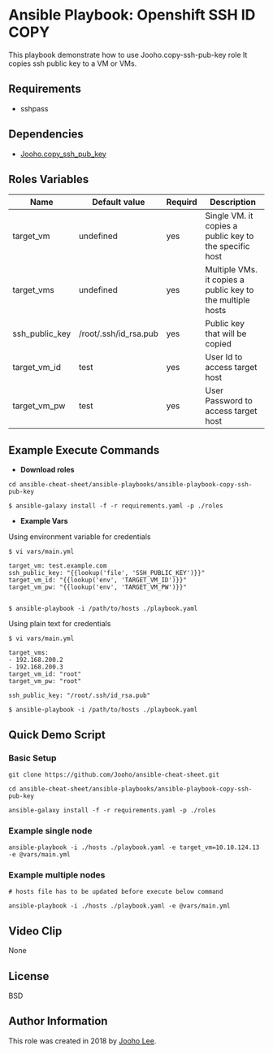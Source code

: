 Ansible Playbook: Openshift SSH ID COPY
=========

This playbook demonstrate how to use Jooho.copy-ssh-pub-key role
It copies ssh public key to a VM or VMs.

Requirements
------------
- sshpass

Dependencies
------------

- [Jooho.copy_ssh_pub_key](https://galaxy.ansible.com/Jooho/copy_ssh_pub_key)

Roles Variables
--------------

| Name           | Default value         | Requird | Description                                                  |
| -------------- | --------------------- | ------- | ------------------------------------------------------------ |
| target_vm      | undefined             | yes     | Single VM. it copies a public key to the specific host       |
| target_vms     | undefined             | yes     | Multiple VMs. it copies a public key to the multiple hosts   |                                 
| ssh_public_key | /root/.ssh/id_rsa.pub | yes     | Public key that will be copied                               |
| target_vm_id   | test                  | yes     | User Id to access target host                                |
| target_vm_pw   | test                  | yes     | User Password to access target host                          |

Example Execute Commands
-----------------------

- **Download roles**
~~~
cd ansible-cheat-sheet/ansible-playbooks/ansible-playbook-copy-ssh-pub-key

$ ansible-galaxy install -f -r requirements.yaml -p ./roles
~~~

- **Example Vars**

Using environment variable for credentials
~~~
$ vi vars/main.yml

target_vm: test.example.com
ssh_public_key: "{{lookup('file', 'SSH_PUBLIC_KEY')}}"
target_vm_id: "{{lookup('env', 'TARGET_VM_ID')}}"
target_vm_pw: "{{lookup('env', 'TARGET_VM_PW')}}"


$ ansible-playbook -i /path/to/hosts ./playbook.yaml                           
~~~

Using plain text for credentials
~~~
$ vi vars/main.yml

target_vms:
- 192.168.200.2
- 192.168.200.3
target_vm_id: "root"
target_vm_pw: "root"

ssh_public_key: "/root/.ssh/id_rsa.pub"

$ ansible-playbook -i /path/to/hosts ./playbook.yaml                           
~~~


Quick Demo Script
----------------
### Basic Setup
```
git clone https://github.com/Jooho/ansible-cheat-sheet.git

cd ansible-cheat-sheet/ansible-playbooks/ansible-playbook-copy-ssh-pub-key

ansible-galaxy install -f -r requirements.yaml -p ./roles

```

### Example single node
```
ansible-playbook -i ./hosts ./playbook.yaml -e target_vm=10.10.124.13 -e @vars/main.yml

```

### Example multiple nodes

```
# hosts file has to be updated before execute below command

ansible-playbook -i ./hosts ./playbook.yaml -e @vars/main.yml

```

Video Clip
----------
None


License
-------

BSD

Author Information
------------------

This role was created in 2018 by [Jooho Lee](http://github.com/jooho).

